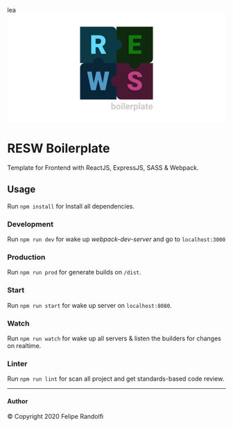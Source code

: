 lea![preview](./preview.png)

# RESW Boilerplate

Template for Frontend with ReactJS, ExpressJS, SASS & Webpack.

## Usage
Run `npm install` for Install all dependencies.

### Development
Run `npm run dev` for wake up *webpack-dev-server* and go to `localhost:3000`

### Production
Run `npm run prod` for generate builds on `/dist`.

### Start
Run `npm run start` for wake up server on `localhost:8080`.

### Watch
Run `npm run watch` for wake up all servers & listen the builders for changes on realtime.

### Linter
Run `npm run lint` for scan all project and get standards-based code review.

---

#### Author
© Copyright 2020 Felipe Randolfi
